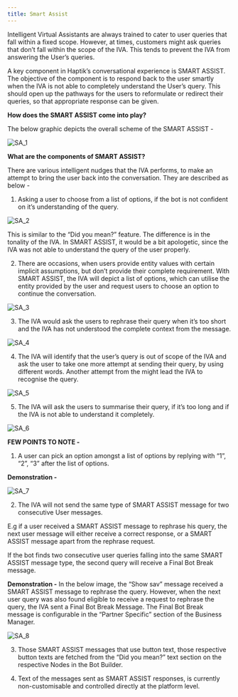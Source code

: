 ```yaml
---
title: Smart Assist
---
```


Intelligent Virtual Assistants are always trained to cater to user queries that fall within a fixed scope. However, at times, customers might ask queries that don’t fall within the scope of the IVA. This tends to prevent the IVA from answering the User’s queries.

A key component in Haptik’s conversational experience is SMART ASSIST. The objective of the component is to respond back to the user smartly when the IVA is not able to completely understand the User’s query. This should open up the pathways for the users to reformulate or redirect their queries, so that appropriate response can be given.

**How does the SMART ASSIST come into play?**

The below graphic depicts the overall scheme of the SMART ASSIST - 

![SA_1](assets/SA_1.png)

**What are the components of SMART ASSIST?**

There are various intelligent nudges that the IVA performs, to make an attempt to bring the user back into the conversation. They are described as below - 

1. Asking a user to choose from a list of options, if the bot is not confident on it’s understanding of the query. 

![SA_2](assets/SA_2.png)

This is similar to the “Did you mean?” feature. The difference is in the tonality of the IVA. In SMART ASSIST, it would be a bit apologetic, since the IVA was not able to understand the query of the user properly.

2. There are occasions, when users provide entity values with certain implicit assumptions, but don’t provide their complete requirement. With SMART ASSIST, the IVA will depict a list of options, which can utilise the entity provided by the user and request users to choose an option to continue the conversation.

![SA_3](assets/SA_3.png)

3. The IVA would ask the users to rephrase their query when it’s too short and the IVA has not understood the complete context from the message.

![SA_4](assets/SA_4.png)

4. The IVA will identify that the user’s query is out of scope of the IVA and ask the user to take one more attempt at sending their query, by using different words. Another attempt from the might lead the IVA to recognise the query.

![SA_5](assets/SA_5.png)

5. The IVA will ask the users to summarise their query, if it’s too long and if the IVA is not able to understand it completely.

![SA_6](assets/SA_6.png)

**FEW POINTS TO NOTE -**

1. A user can pick an option amongst a list of options by replying with “1”, “2”, “3” after the list of options.

**Demonstration -**

![SA_7](assets/SA_7.png)

2. The IVA will not send the same type of SMART ASSIST message for two consecutive User messages. 

E.g if a user received a SMART ASSIST message to rephrase his query, the next user message will either receive a correct response, or a SMART ASSIST message apart from the rephrase request.

If the bot finds two consecutive user queries falling into the same SMART ASSIST message type, the second query will receive a Final Bot Break message.

**Demonstration -** In the below image, the “Show sav” message received a SMART ASSIST message to rephrase the query. However, when the next user query was also found eligible to receive a request to rephrase the query, the IVA sent a Final Bot Break Message. The Final Bot Break message is configurable in the “Partner Specific” section of the Business Manager.

![SA_8](assets/SA_8.png)

3. Those SMART ASSIST messages that use button text, those respective button texts are fetched from the “Did you mean?” text section on the respective Nodes in the Bot Builder.

4. Text of the messages sent as SMART ASSIST responses, is currently non-customisable and controlled directly at the platform level.
